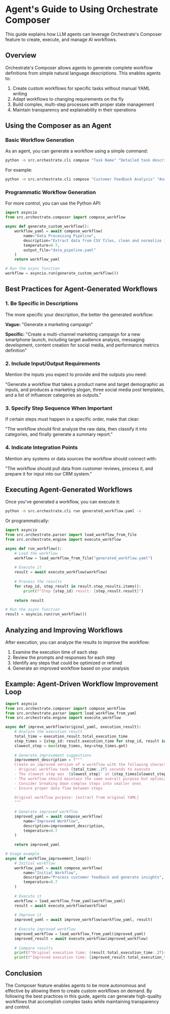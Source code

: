 # Agent's Guide to Using Orchestrate Composer

This guide explains how LLM agents can leverage Orchestrate's Composer feature to create, execute, and manage AI workflows.

## Overview

Orchestrate's Composer allows agents to generate complete workflow definitions from simple natural language descriptions. This enables agents to:

1. Create custom workflows for specific tasks without manual YAML writing
2. Adapt workflows to changing requirements on the fly
3. Build complex, multi-step processes with proper state management
4. Maintain transparency and explainability in their operations

## Using the Composer as an Agent

### Basic Workflow Generation

As an agent, you can generate a workflow using a simple command:

```bash
python -m src.orchestrate.cli compose "Task Name" "Detailed task description" -o output_file.yaml
```

For example:

```bash
python -m src.orchestrate.cli compose "Customer Feedback Analysis" "Analyze customer feedback, categorize sentiments, identify key themes, and generate actionable insights" -o feedback_analysis.yaml
```

### Programmatic Workflow Generation

For more control, you can use the Python API:

```python
import asyncio
from src.orchestrate.composer import compose_workflow

async def generate_custom_workflow():
    workflow_yaml = await compose_workflow(
        name="Data Processing Pipeline",
        description="Extract data from CSV files, clean and normalize it, perform statistical analysis, and generate visualizations",
        temperature=0.7,
        output_file="data_pipeline.yaml"
    )
    return workflow_yaml

# Run the async function
workflow = asyncio.run(generate_custom_workflow())
```

## Best Practices for Agent-Generated Workflows

### 1. Be Specific in Descriptions

The more specific your description, the better the generated workflow:

**Vague:** "Generate a marketing campaign"

**Specific:** "Create a multi-channel marketing campaign for a new smartphone launch, including target audience analysis, messaging development, content creation for social media, and performance metrics definition"

### 2. Include Input/Output Requirements

Mention the inputs you expect to provide and the outputs you need:

"Generate a workflow that takes a product name and target demographic as inputs, and produces a marketing slogan, three social media post templates, and a list of influencer categories as outputs."

### 3. Specify Step Sequence When Important

If certain steps must happen in a specific order, make that clear:

"The workflow should first analyze the raw data, then classify it into categories, and finally generate a summary report."

### 4. Indicate Integration Points

Mention any systems or data sources the workflow should connect with:

"The workflow should pull data from customer reviews, process it, and prepare it for input into our CRM system."

## Executing Agent-Generated Workflows

Once you've generated a workflow, you can execute it:

```bash
python -m src.orchestrate.cli run generated_workflow.yaml -v
```

Or programmatically:

```python
import asyncio
from src.orchestrate.parser import load_workflow_from_file
from src.orchestrate.engine import execute_workflow

async def run_workflow():
    # Load the workflow
    workflow = load_workflow_from_file("generated_workflow.yaml")
    
    # Execute it
    result = await execute_workflow(workflow)
    
    # Process the results
    for step_id, step_result in result.step_results.items():
        print(f"Step {step_id} result: {step_result.result}")
    
    return result

# Run the async function
result = asyncio.run(run_workflow())
```

## Analyzing and Improving Workflows

After execution, you can analyze the results to improve the workflow:

1. Examine the execution time of each step
2. Review the prompts and responses for each step
3. Identify any steps that could be optimized or refined
4. Generate an improved workflow based on your analysis

## Example: Agent-Driven Workflow Improvement Loop

```python
import asyncio
from src.orchestrate.composer import compose_workflow
from src.orchestrate.parser import load_workflow_from_yaml
from src.orchestrate.engine import execute_workflow

async def improve_workflow(original_yaml, execution_result):
    # Analyze the execution result
    total_time = execution_result.total_execution_time
    step_times = {step_id: result.execution_time for step_id, result in execution_result.step_results.items()}
    slowest_step = max(step_times, key=step_times.get)
    
    # Generate improvement suggestions
    improvement_description = f"""
    Create an improved version of a workflow with the following characteristics:
    - Original workflow took {total_time:.2f} seconds to execute
    - The slowest step was '{slowest_step}' at {step_times[slowest_step]:.2f} seconds
    - The workflow should maintain the same overall purpose but optimize for efficiency
    - Consider breaking down complex steps into smaller ones
    - Ensure proper data flow between steps
    
    Original workflow purpose: [extract from original YAML]
    """
    
    # Generate improved workflow
    improved_yaml = await compose_workflow(
        name="Improved Workflow",
        description=improvement_description,
        temperature=0.7
    )
    
    return improved_yaml

# Usage example
async def workflow_improvement_loop():
    # Initial workflow
    workflow_yaml = await compose_workflow(
        name="Initial Workflow",
        description="Process customer feedback and generate insights",
        temperature=0.7
    )
    
    # Execute it
    workflow = load_workflow_from_yaml(workflow_yaml)
    result = await execute_workflow(workflow)
    
    # Improve it
    improved_yaml = await improve_workflow(workflow_yaml, result)
    
    # Execute improved workflow
    improved_workflow = load_workflow_from_yaml(improved_yaml)
    improved_result = await execute_workflow(improved_workflow)
    
    # Compare results
    print(f"Original execution time: {result.total_execution_time:.2f}s")
    print(f"Improved execution time: {improved_result.total_execution_time:.2f}s")
```

## Conclusion

The Composer feature enables agents to be more autonomous and effective by allowing them to create custom workflows on demand. By following the best practices in this guide, agents can generate high-quality workflows that accomplish complex tasks while maintaining transparency and control. 